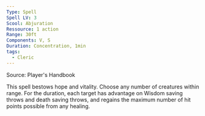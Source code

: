 ```yaml
---
Type: Spell
Spell LV: 3
Scool: Abjuration
Ressource: 1 action
Range: 30ft
Components: V, S
Duration: Concentration, 1min
tags:
  - Cleric
---
```

Source: Player's Handbook

This spell bestows hope and vitality. Choose any number of creatures within range. For the duration, each target has advantage on Wisdom saving throws and death saving throws, and regains the maximum number of hit points possible from any healing.